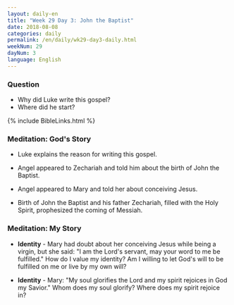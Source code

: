 ```yaml
---
layout: daily-en
title: "Week 29 Day 3: John the Baptist"
date: 2018-08-08 
categories: daily
permalink: /en/daily/wk29-day3-daily.html
weekNum: 29
dayNum: 3
language: English
---
```


### Question     
+ Why did Luke write this gospel? 
+ Where did he start?

{% include BibleLinks.html %} 

### Meditation: God's Story   
+ Luke explains the reason for writing this gospel. 

+ Angel appeared to Zechariah and told him about the birth of John the Baptist. 

+ Angel appeared to Mary and told her about conceiving Jesus. 

+ Birth of John the Baptist and his father Zechariah, filled with the Holy Spirit, prophesized the coming of Messiah.  

### Meditation: My Story   
+ **Identity** - Mary had doubt about her conceiving Jesus while being a virgin, but she said: "I am the Lord's servant, may your word to me be fulfilled." How do I value my identity? Am I willing to let God's will to be fulfilled on me or live by my own will? 

+ **Identity** - Mary: "My soul glorifies the Lord and my spirit rejoices in God my Savior." Whom does my soul glorify? Where does my spirit rejoice in? 
